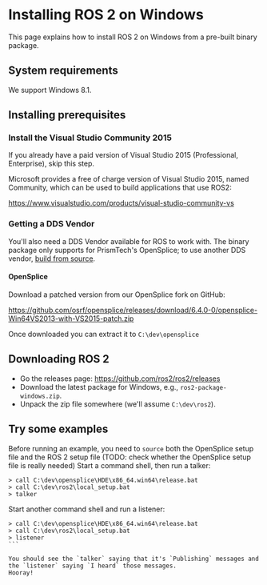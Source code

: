 # Installing ROS 2 on Windows

This page explains how to install ROS 2 on Windows from a pre-built binary package.

## System requirements

We support Windows 8.1.

## Installing prerequisites

### Install the Visual Studio Community 2015

If you already have a paid version of Visual Studio 2015 (Professional, Enterprise), skip this step.

Microsoft provides a free of charge version of Visual Studio 2015, named Community, which can be used to build applications that use ROS2:

https://www.visualstudio.com/products/visual-studio-community-vs

### Getting a DDS Vendor

You'll also need a DDS Vendor available for ROS to work with.
The binary package only supports for PrismTech's OpenSplice; to use another DDS vendor, [build from source](Windows-Development-Setup).

#### OpenSplice

Download a patched version from our OpenSplice fork on GitHub:

https://github.com/osrf/opensplice/releases/download/6.4.0-0/opensplice-Win64VS2013-with-VS2015-patch.zip

Once downloaded you can extract it to `C:\dev\opensplice`

## Downloading ROS 2

* Go the releases page: https://github.com/ros2/ros2/releases
* Download the latest package for Windows, e.g., `ros2-package-windows.zip`.
* Unpack the zip file somewhere (we'll assume `C:\dev\ros2`).

## Try some examples

Before running an example, you need to `source` both the OpenSplice setup file and the ROS 2 setup file (TODO: check whether the OpenSplice setup file is really needed)  Start a command shell, then run a talker:

```
> call C:\dev\opensplice\HDE\x86_64.win64\release.bat
> call C:\dev\ros2\local_setup.bat
> talker
```

Start another command shell and run a listener:

````
> call C:\dev\opensplice\HDE\x86_64.win64\release.bat
> call C:\dev\ros2\local_setup.bat
> listener
```

You should see the `talker` saying that it's `Publishing` messages and the `listener` saying `I heard` those messages.
Hooray!
